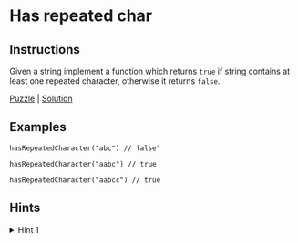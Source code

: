 # Has repeated char

## Instructions

Given a string implement a function which returns `true` if string contains at least one repeated character, otherwise
it returns `false`.

[Puzzle](HasRepeatedChar.kt) | [Solution](HasRepeatedCharSolution.kt)

## Examples

```
hasRepeatedCharacter("abc") // false"

hasRepeatedCharacter("aabc") // true

hasRepeatedCharacter("aabcc") // true
```

## Hints

<details>
<summary>Hint 1</summary>
Use frequency counter.
</details>